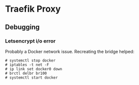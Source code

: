 # Traefik Proxy
## Debugging
### Letsencrypt i/o error
Probably a Docker network issue. Recreating the bridge helped:
~~~
# systemctl stop docker
# iptables -t net -F
# ip link set docker0 down
# brctl delbr br100
# systemctl start docker
~~~
